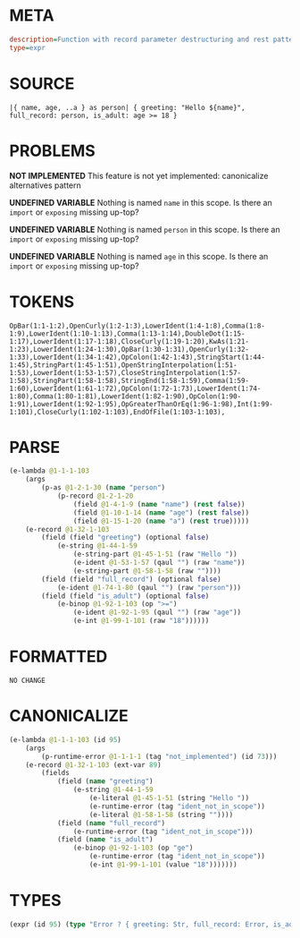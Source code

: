 # META
~~~ini
description=Function with record parameter destructuring and rest pattern, capture whole record using `as`
type=expr
~~~
# SOURCE
~~~roc
|{ name, age, ..a } as person| { greeting: "Hello ${name}", full_record: person, is_adult: age >= 18 }
~~~
# PROBLEMS
**NOT IMPLEMENTED**
This feature is not yet implemented: canonicalize alternatives pattern

**UNDEFINED VARIABLE**
Nothing is named `name` in this scope.
Is there an `import` or `exposing` missing up-top?

**UNDEFINED VARIABLE**
Nothing is named `person` in this scope.
Is there an `import` or `exposing` missing up-top?

**UNDEFINED VARIABLE**
Nothing is named `age` in this scope.
Is there an `import` or `exposing` missing up-top?

# TOKENS
~~~zig
OpBar(1:1-1:2),OpenCurly(1:2-1:3),LowerIdent(1:4-1:8),Comma(1:8-1:9),LowerIdent(1:10-1:13),Comma(1:13-1:14),DoubleDot(1:15-1:17),LowerIdent(1:17-1:18),CloseCurly(1:19-1:20),KwAs(1:21-1:23),LowerIdent(1:24-1:30),OpBar(1:30-1:31),OpenCurly(1:32-1:33),LowerIdent(1:34-1:42),OpColon(1:42-1:43),StringStart(1:44-1:45),StringPart(1:45-1:51),OpenStringInterpolation(1:51-1:53),LowerIdent(1:53-1:57),CloseStringInterpolation(1:57-1:58),StringPart(1:58-1:58),StringEnd(1:58-1:59),Comma(1:59-1:60),LowerIdent(1:61-1:72),OpColon(1:72-1:73),LowerIdent(1:74-1:80),Comma(1:80-1:81),LowerIdent(1:82-1:90),OpColon(1:90-1:91),LowerIdent(1:92-1:95),OpGreaterThanOrEq(1:96-1:98),Int(1:99-1:101),CloseCurly(1:102-1:103),EndOfFile(1:103-1:103),
~~~
# PARSE
~~~clojure
(e-lambda @1-1-1-103
	(args
		(p-as @1-2-1-30 (name "person")
			(p-record @1-2-1-20
				(field @1-4-1-9 (name "name") (rest false))
				(field @1-10-1-14 (name "age") (rest false))
				(field @1-15-1-20 (name "a") (rest true)))))
	(e-record @1-32-1-103
		(field (field "greeting") (optional false)
			(e-string @1-44-1-59
				(e-string-part @1-45-1-51 (raw "Hello "))
				(e-ident @1-53-1-57 (qaul "") (raw "name"))
				(e-string-part @1-58-1-58 (raw ""))))
		(field (field "full_record") (optional false)
			(e-ident @1-74-1-80 (qaul "") (raw "person")))
		(field (field "is_adult") (optional false)
			(e-binop @1-92-1-103 (op ">=")
				(e-ident @1-92-1-95 (qaul "") (raw "age"))
				(e-int @1-99-1-101 (raw "18"))))))
~~~
# FORMATTED
~~~roc
NO CHANGE
~~~
# CANONICALIZE
~~~clojure
(e-lambda @1-1-1-103 (id 95)
	(args
		(p-runtime-error @1-1-1-1 (tag "not_implemented") (id 73)))
	(e-record @1-32-1-103 (ext-var 89)
		(fields
			(field (name "greeting")
				(e-string @1-44-1-59
					(e-literal @1-45-1-51 (string "Hello "))
					(e-runtime-error (tag "ident_not_in_scope"))
					(e-literal @1-58-1-58 (string ""))))
			(field (name "full_record")
				(e-runtime-error (tag "ident_not_in_scope")))
			(field (name "is_adult")
				(e-binop @1-92-1-103 (op "ge")
					(e-runtime-error (tag "ident_not_in_scope"))
					(e-int @1-99-1-101 (value "18")))))))
~~~
# TYPES
~~~clojure
(expr (id 95) (type "Error ? { greeting: Str, full_record: Error, is_adult: *, * * }"))
~~~
